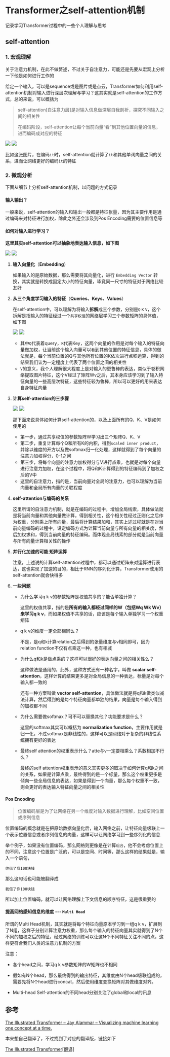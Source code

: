 # Transformer之self-attention机制


记录学习Transformer过程中的一些个人理解与思考

<!--more-->

## self-attention

### 1. 宏观理解

关于注意力机制，在此不做赘述，不过关于自注意力，可能还是先要从宏观上分析一下他是如何进行工作的

给定一个输入，可以是sequence或是图片或是点云，Transformer如何利用self-attention机制对输入进行深层次理解与学习？这其实就是self-attention的工作方式，总的来说，可以概括为

> self-attention[自注意力层]是对输入信息做深层自我剖析，探究不同输入之间的相关性
> 
> 在编码阶段，self-attention让每个当前向量“看”到其他位置向量的信息，进而编码成对应的特征

![](https://raw.githubusercontent.com/shmilywh/PicturesForBlog/master/2021/07/05-10-27-45-2021-07-05-10-27-42-image.png)
![](https://pictures-1309138036.cos.ap-nanjing.myqcloud.com/img/20220222190518.png)


比如这张图片，在编码`it`时，self-attention就计算了`it`和其他单词向量之间的关系，进而让网络更好的编码`it`的特征

### 2. 微观分析

下面从细节上分析self-attention机制，以问题的方式记录

#### 输入输出？

一般来说，self-attention的输入和输出一般都是特征张量，因为其主要作用是通过编码来对特征进行加权，除此之外还会涉及到Pos Encoding需要的位置信息等

#### 如何对输入进行学习？

**这里其实self-attention可以抽象地表达输入信息，如下图**

![](https://raw.githubusercontent.com/shmilywh/PicturesForBlog/master/2021/07/05-10-27-11-2021-07-05-10-27-05-image.png)
![](https://pictures-1309138036.cos.ap-nanjing.myqcloud.com/img/20220222190543.png)

1. **输入向量化**（**Embedding**）
   
   如果输入的是原始数据，那么需要将其向量化，进行 `Embedding Vector` 转换，其实就是转换成固定大小的特征向量，毕竟同一尺寸的特征对于网络比较友好

2. **从三个角度学习输入的特征**（**Queries、Keys、Values**）
   
   在self-attention中，可以理解为将输入**拆解**成三个参数，分别是`Q` `K` `V`，这个拆解是指输入的特征经过一个`共享权值`的网络层学习三个参数矩阵的具体值，如下图
   
   ![](https://raw.githubusercontent.com/shmilywh/PicturesForBlog/master/2021/07/05-10-27-03-2021-07-05-10-26-55-image.png)
   ![](https://pictures-1309138036.cos.ap-nanjing.myqcloud.com/img/20220222190600.png)

   - 其中`Q`代表着query，`K`代表Key，这两个向量的作用是对每个输入的特征向量做加权，让当前这个输入向量可以`看`到其他位置的特征信息，具体的做法就是，每个当前位置的Q与其他所有位置的K依次进行点积运算，得到的结果我们认为一定程度上代表了两个位置之间的相关性
   - `V`的意义，我个人理解很大程度上是对输入的更鲁棒的表达，类似于卷积网络提取图片特征，这个V经过了矩阵Wv之后，其本身应该学习到了输入特征向量的一些高层次特征，这些特征较为鲁棒，所以可以更好的用来表达自身特征向量

3. **计算self-attention的三步骤**
   
   ![](https://raw.githubusercontent.com/shmilywh/PicturesForBlog/master/2021/07/05-10-26-42-2021-07-05-10-26-35-image.png)
   ![](https://pictures-1309138036.cos.ap-nanjing.myqcloud.com/img/20220222190608.png)

   那下面来说具体如何计算self-attention的，以及上面所有的Q、K、V是如何使用的
   
   - 第一步，通过共享权值的参数矩阵W学习出三个矩阵Q、K、V
   - 第二步，重复计算每个Q和所有K的内积，得到`scaled inner product`，并除以维度的开方以及做softmax归一化处理，这样就得到了每个向量的注意力加权得分，0-1之间
   - 第三步，将每个向量的注意力加权得分与V进行点乘，也就是对每个向量进行注意力加权，在这个过程中，将Q和K计算得到的特征编码到了加权之后的V中
   - 这里的自注意力，指的是，当前向量对全局的注意力，也可以理解为当前向量和全局所有向量的关联程度

4. **self-attention与编码的关系**
   
   这里所谓的自注意力机制，就是在编码的过程中，增加全局线索，具体做法就是将当前向量和其他向量做计算，得到相关性，这个相关性经过正则化之后作为权重，分别乘上所有向量，最后将计算结果加和，其实上述过程就是在对当前向量编码的过程中，设定编码方式为计算当前向量与所有向量的相关度，然后加权求和，得到当前向量的特征编码。而体现全局线索的部分就是当前向量与所有向量计算相关性的操作

5. **并行化加速的可能 矩阵运算**
   
   注意，上述说的计算self-attention过程中，都可以通过矩阵来对运算进行表达，这也实现了加速的目的，相比于RNN的序列化计算，Transformer使用的self-attention就会快得多

6. **一些问题**
   
   - 为什么学习q k v的参数矩阵是权值共享的？能否单独计算？
     
     这里的权值共享，指的是**所有的输入都经过同样的W（包括Wq Wk Wv）来学习q k v**，而如果权值不共享的话，应该是每个输入单独学习一个权重矩阵
   
   - q k v的维度一定全部相同么？
     
     不是，是q和k计算relation之后得到的张量维度与v相同即可，因为relation function不仅有点乘这一种，也有相减
   
   - 为什么q和k是做点乘的？这样可以很好的表达向量之间的相关性么？
     
     这种做法是通用的，此外，这种方式还有一种名字，叫做 **scalar self-attention**，这样计算的结果更多是对全局信息的一种表达，标量是对每个输入都一致的
     
     还有一种方案叫做 **vector self-attention**，具体做法就是将q和k做类似减法计算，然后得到的是每个特征向量都单独的结果，向量是每个输入得到的加权都不同
   
   - 为什么需要做softmax？可不可以替换其他？功能要求是什么？
     
     这里的softmax其实可以概括为 **normalization function**，主要作用就是归一化，不过softmax是非线性的，这样可以是网络对于复杂的非线性系统拥有更好的表达
   
   - 最终self attention的权重表示什么？atte与v一定要相乘么？系数相加不行么？
     
     最终的self attention权重表示的意义其实更多的取决于如何计算q和k之间的关系，如果是计算点乘，最终得到的是一个标量，那么这个权重更多是倾向一些全局信息的表达，如果是得到一个向量，那么每个权重不一致，则会更好的表达输入特征向量之间的相关性

#### Pos Encoding

> 位置编码层是为了让网络在另一个维度对输入数据进行理解，比如空间位置或序列信息

位置编码的概念就是在把原始数据向量化后，输入网络之前，让特征向量级联上一个表示位置信息或者序列信息的向量，这样可以让网络学习到一些序列化的信息

举个例子，如果没有位置编码，那么网络则更像是在计算`组合`，他不会考虑位置上的不同，注意这个位置是广泛的，可以是空间、时间等，那么这样的结果就是，输入一个语句，

```
你借了我100块钱
```

那么这句话也可能被翻译成

```
我借了你100块钱
```

所以加上位置编码，就可以让网络理解上下文信息的顺序特征，这是很重要的

#### 提高网络感知信息的维度 --- `Multi Head`

所谓的Multi Head机制，其实就是将每个特征向量原本学习到一组q k v，扩展到了N组，这样子分别计算注意力权重，那么每个输入的特征向量其实就得到了N个不同的加权之后的特征，经过网络的训练可以让这N个不同特征关注不同的点，这样更符合我们人类的注意力机制的方案

注意：

- 各个head之间，学习q k v参数矩阵的W矩阵也不相同

- 假如有N个head，那么最终得到的输出特征，其维度由N个head级联组成的，需要先将N个head进行concat，然后使用维度变换矩阵对其做维度对齐。

- Multi-head Self-attention的不同head分别关注了global和local的讯息

## 参考

[The Illustrated Transformer – Jay Alammar – Visualizing machine learning one concept at a time.](https://jalammar.github.io/illustrated-transformer/)

本来想自己翻译了，不过找到了对应的翻译版，链接如下

[The Illustrated Transformer[翻译]](https://blog.csdn.net/yujianmin1990/article/details/85221271)
